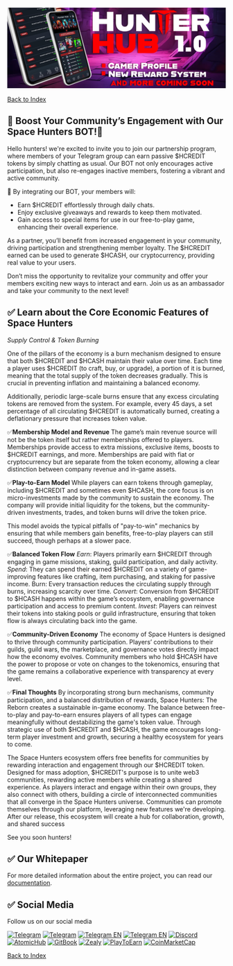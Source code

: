 ![Space Hunters: Reborn](../../../static/img/HunterHUB.jpg)

[Back to Index](../../../index.md)

## 💠 Boost Your Community’s Engagement with Our Space Hunters BOT!💠

Hello hunters! we're excited to invite you to join our partnership program, where members of your Telegram group can earn passive $HCREDIT tokens by simply chatting as usual. Our BOT not only encourages active participation, but also re-engages inactive members, fostering a vibrant and active community.

💠 By integrating our BOT, your members will: 
  * Earn $HCREDIT effortlessly through daily chats.
  * Enjoy exclusive giveaways and rewards to keep them motivated.
  * Gain access to special items for use in our free-to-play game, enhancing their overall experience.

As a partner, you’ll benefit from increased engagement in your community, driving participation and strengthening member loyalty. The $HCREDIT earned can be used to generate $HCASH, our cryptocurrency, providing real value to your users.

Don’t miss the opportunity to revitalize your community and offer your members exciting new ways to interact and earn. Join us as an ambassador and take your community to the next level!

## ✅ Learn about the Core Economic Features of Space Hunters
*Supply Control & Token Burning*

One of the pillars of the economy is a burn mechanism designed to ensure that both $HCREDIT and $HCASH maintain their value over time. Each time a player uses $HCREDIT (to craft, buy, or upgrade), a portion of it is burned, meaning that the total supply of the token decreases gradually. This is crucial in preventing inflation and maintaining a balanced economy.

Additionally, periodic large-scale burns ensure that any excess circulating tokens are removed from the system. For example, every 45 days, a set percentage of all circulating $HCREDIT is automatically burned, creating a deflationary pressure that increases token value.

✅**Membership Model and Revenue**
The game’s main revenue source will not be the token itself but rather memberships offered to players. Memberships provide access to extra missions, exclusive items, boosts to $HCREDIT earnings, and more. Memberships are paid with fiat or cryptocurrency but are separate from the token economy, allowing a clear distinction between company revenue and in-game assets.

✅**Play-to-Earn Model**
While players can earn tokens through gameplay, including $HCREDIT and sometimes even $HCASH, the core focus is on micro-investments made by the community to sustain the economy. The company will provide initial liquidity for the tokens, but the community-driven investments, trades, and token burns will drive the token price.

This model avoids the typical pitfalls of "pay-to-win" mechanics by ensuring that while members gain benefits, free-to-play players can still succeed, though perhaps at a slower pace.

✅**Balanced Token Flow**
*Earn*: Players primarily earn $HCREDIT through engaging in game missions, staking, guild participation, and daily activity.
*Spend*: They can spend their earned $HCREDIT on a variety of game-improving features like crafting, item purchasing, and staking for passive income.
Burn: Every transaction reduces the circulating supply through burns, increasing scarcity over time.
*Convert*: Conversion from $HCREDIT to $HCASH happens within the game’s ecosystem, enabling governance participation and access to premium content.
*Invest*: Players can reinvest their tokens into staking pools or guild infrastructure, ensuring that token flow is always circulating back into the game.

✅**Community-Driven Economy**
The economy of Space Hunters is designed to thrive through community participation. Players’ contributions to their guilds, guild wars, the marketplace, and governance votes directly impact how the economy evolves. Community members who hold $HCASH have the power to propose or vote on changes to the tokenomics, ensuring that the game remains a collaborative experience with transparency at every level.

✅**Final Thoughts**
By incorporating strong burn mechanisms, community participation, and a balanced distribution of rewards, Space Hunters: The Reborn creates a sustainable in-game economy. The balance between free-to-play and pay-to-earn ensures players of all types can engage meaningfully without destabilizing the game's token value. Through strategic use of both $HCREDIT and $HCASH, the game encourages long-term player investment and growth, securing a healthy ecosystem for years to come.

The Space Hunters ecosystem offers free benefits for communities by rewarding interaction and engagement through our $HCREDIT token. Designed for mass adoption, $HCREDIT's purpose is to unite web3 communities, rewarding active members while creating a shared experience. As players interact and engage within their own groups, they also connect with others, building a circle of interconnected communities that all converge in the Space Hunters universe. Communities can promote themselves through our platform, leveraging new features we're developing. After our release, this ecosystem will create a hub for collaboration, growth, and shared success

See you soon hunters!

## ✅ Our Whitepaper
For more detailed information about the entire project, you can read our [documentation](https://spaceheroes.gitbook.io/space-hunters).

## ✅ Social Media
Follow us on our social media

[![Telegram](https://img.shields.io/badge/Telegram-BOT-26A5E4?style=plastic&logo=telegram)](https://t.me/SpaceHuntersBot)
[![Telegram](https://img.shields.io/badge/Telegram-Announcements-26A5E4?style=plastic&logo=telegram)](https://t.me/spacehuntersnews)
[![Telegram EN](https://img.shields.io/badge/Telegram-Chat%20ENG-2CA5E0?style=plastic&logo=telegram)](https://t.me/spacehunterss)
[![Telegram EN](https://img.shields.io/badge/Telegram-Chat%20ESP-2CA5E0?style=plastic&logo=telegram)](https://t.me/shspanish)
[![Discord](https://img.shields.io/badge/Discord-Space%20Hunters-7289DA?style=plastic&logo=discord)](https://discord.gg/wpmzyJM9xb)
[![AtomicHub](https://img.shields.io/badge/AtomicHub-Space%20Hunters-EE474C?style=plastic&logo=atomichub)](https://wax.atomichub.io/explorer/collection/wax-mainnet/spacehunterz)
[![GitBook](https://img.shields.io/badge/GitBook-Space%20Hunters-7A8089?style=plastic&logo=gitbook)](https://spaceheroes.gitbook.io/space-hunters)
[![Zealy](https://img.shields.io/badge/Zealy-Space%20Hunters-FF69B4?style=plastic&logo=zealy)](https://zealy.io/cw/spacehuntersthereborn/invite/UroI4c6fhtB3SX65siHBX)
[![PlayToEarn](https://img.shields.io/badge/PlayToEarn-Space%20Hunters-34C759?style=plastic&logo=playtoearn)](https://playtoearn.com/blockchaingame/space-hunters-the-reborn?rel=search)
[![CoinMarketCap](https://img.shields.io/badge/CoinMarketCap-NFTSpaceHunters-03C9A9?style=plastic&logo=coinmarketcap)](https://coinmarketcap.com/community/profile/nftspacehunters/)

[Back to Index](../../../index.md)

